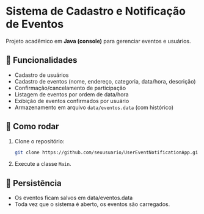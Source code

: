 # Sistema de Cadastro e Notificação de Eventos

Projeto acadêmico em **Java (console)** para gerenciar eventos e usuários.

## 📌 Funcionalidades
- Cadastro de usuários
- Cadastro de eventos (nome, endereço, categoria, data/hora, descrição)
- Confirmação/cancelamento de participação
- Listagem de eventos por ordem de data/hora
- Exibição de eventos confirmados por usuário
- Armazenamento em arquivo `data/eventos.data` (com histórico)

## 🚀 Como rodar
1. Clone o repositório:
   ```bash
   git clone https://github.com/seuusuario/UserEventNotificationApp.git
2. Execute a classe ```Main```.

## 📂 Persistência
- Os eventos ficam salvos em data/eventos.data
- Toda vez que o sistema é aberto, os eventos são carregados.


